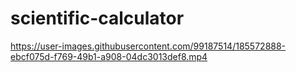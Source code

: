 # scientific-calculator

https://user-images.githubusercontent.com/99187514/185572888-ebcf075d-f769-49b1-a908-04dc3013def8.mp4


